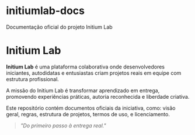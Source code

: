 # initiumlab-docs
Documentação oficial do projeto Initium Lab

# Initium Lab

**Initium Lab** é uma plataforma colaborativa onde desenvolvedores iniciantes, autodidatas e entusiastas criam projetos reais em equipe com estrutura profissional.

A missão do Initium Lab é transformar aprendizado em entrega, promovendo experiências práticas, autoria reconhecida e liberdade criativa.

Este repositório contém documentos oficiais da iniciativa, como: visão geral, regras, estrutura de projetos, termos de uso, e licenciamento.

> _"Do primeiro passo à entrega real."_
